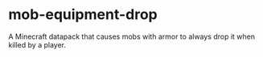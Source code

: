 # mob-equipment-drop
A Minecraft datapack that causes mobs with armor to always drop it when killed by a player.
